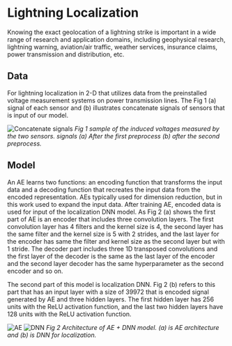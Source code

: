 # Lightning Localization

Knowing the exact geolocation of a lightning strike is important in a wide range of research and application domains, including geophysical research, lightning warning, aviation/air traffic, weather services, insurance claims, power transmission and distribution, etc. 

## Data

For lightning localization in 2-D that utilizes data from the preinstalled voltage measurement systems on power transmission lines. The Fig 1 (a) signal of each sensor and (b) illustrates concatenate signals of sensors that is input of our model.

![Concatenate signals](https://github.com/matin-karimpour/Lightning_Localization/blob/main/figures/Signals.png "Concatenate signals")
*Fig 1 sample of the induced voltages measured by the two sensors. signals (a) After the first preprocess (b) after the second
preprocess.*
## Model

An AE learns two functions: an encoding function that transforms the input data and a decoding function that recreates the input data from the encoded representation. AEs typically used for dimension reduction, but in this work used to expand the input data. After training AE, encoded data is used for input of the localization DNN model. As Fig 2 (a) shows the first part of AE is an encoder that includes three convolution layers. The first convolution layer has 4 filters and the kernel size is 4, the second layer has the same filter and the kernel size is 5 with 2 strides, and the last layer for the encoder has same the filter and kernel size as the second layer but with 1 stride. The decoder part includes three 1D transposed convolutions and the first layer of the decoder is the same as the last layer of the encoder and the second layer decoder has the same hyperparameter as the second encoder and so on. 

The second part of this model is localization DNN. Fig 2 (b) refers to this part that has an input layer with a size of 39972 that is encoded signal generated by AE and three hidden layers. The first hidden layer has 256 units with the ReLU activation function, and the last two hidden layers have 128 units with the ReLU activation function. 

![AE](https://github.com/matin-karimpour/Lightning_Localization/blob/main/figures/AE.png)
![DNN](https://github.com/matin-karimpour/Lightning_Localization/blob/main/figures/DNN.png)
*Fig 2 Architecture of AE + DNN model. (a) is AE architecture and (b) is DNN for localization.*


